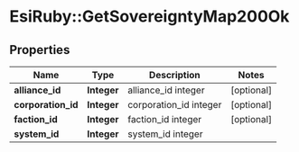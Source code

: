 # EsiRuby::GetSovereigntyMap200Ok

## Properties
Name | Type | Description | Notes
------------ | ------------- | ------------- | -------------
**alliance_id** | **Integer** | alliance_id integer | [optional] 
**corporation_id** | **Integer** | corporation_id integer | [optional] 
**faction_id** | **Integer** | faction_id integer | [optional] 
**system_id** | **Integer** | system_id integer | 



